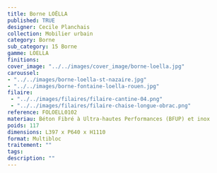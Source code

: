```yaml
---
title: Borne LOËLLA
published: TRUE
designer: Cecile Planchais
collection: Mobilier urbain
category: Borne
sub_category: 15 Borne
gamme: LOELLA
finitions: 
cover_image: "../../images/cover_image/borne-loella.jpg"
caroussel: 
- "../../images/borne-loella-st-nazaire.jpg"
- "../../images/borne-fontaine-loella-rouen.jpg"
filaire: 
 - "../../images/filaires/filaire-cantine-04.png"
 - "../../images/filaires/filaire-chaise-longue-obrac.png"
reference: FOLOELL0102
materiau: Béton Fibré à Ultra-hautes Performances (BFUP) et inox
poids: 117
dimensions: L397 x P640 x H1110 
format: Multibloc
traitement: ""
tags: 
description: ""
---
```

